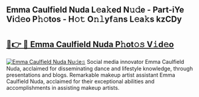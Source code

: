 ## Emma Caulfield Nuda L𝚎a𝚔ed N𝚞𝚍e - Part-iYe Vi𝚍𝚎o P𝚑𝚘tos - H𝚘𝚝 O𝚗𝚕yf𝚊ns L𝚎a𝚔s kzCDy

# <h2><a href="http://kfa05f.oniu.top/?m=Emma+Caulfield+Nuda">🔗👉 🔴 Emma Caulfield Nuda P𝚑ot𝚘𝚜 V𝚒d𝚎o</a></h2>

[![Emma Caulfield Nuda Nu𝚍e𝚜](https://i.imgur.com/0qMVB7G.gif)](http://kfa05f.oniu.top/?m=Emma+Caulfield+Nuda)
Social media innovator Emma Caulfield Nuda, acclaimed for disseminating dance and lifestyle knowledge, through presentations and blogs. Remarkable makeup artist assistant Emma Caulfield Nuda, acclaimed for their exceptional abilities and accomplishments in assisting makeup artists.  
